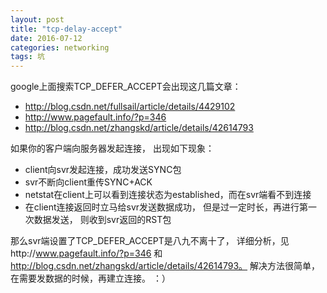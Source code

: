 ```yaml
---
layout: post
title: "tcp-delay-accept"
date: 2016-07-12
categories: networking
tags: 坑 
---
```


google上面搜索TCP_DEFER_ACCEPT会出现这几篇文章：

 - http://blog.csdn.net/fullsail/article/details/4429102
 - http://www.pagefault.info/?p=346
 - http://blog.csdn.net/zhangskd/article/details/42614793

如果你的客户端向服务器发起连接， 出现如下现象：

 - client向svr发起连接，成功发送SYNC包
 - svr不断向client重传SYNC+ACK
 - netstat在client上可以看到连接状态为established，而在svr端看不到连接
 - 在client连接返回时立马给svr发送数据成功， 但是过一定时长，再进行第一次数据发送， 则收到svr返回的RST包

那么svr端设置了TCP_DEFER_ACCEPT是八九不离十了， 详细分析，见http://www.pagefault.info/?p=346 和 http://blog.csdn.net/zhangskd/article/details/42614793。 解决方法很简单，在需要发数据的时候，再建立连接。 ：）
